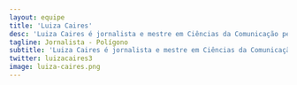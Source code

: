 ```yaml
---
layout: equipe
title: 'Luiza Caires'
desc: 'Luiza Caires é jornalista e mestre em Ciências da Comunicação pela Escola de Comunicações e Artes da USP. Trabalha há 14 anos com divulgação científica.'
tagline: Jornalista - Polígono
subtitle: 'Luiza Caires é jornalista e mestre em Ciências da Comunicação pela Escola de Comunicações e Artes da USP. Trabalha há 14 anos com divulgação científica. Foi repórter da Agência USP de Notícias, veículo de divulgação de pesquisas da Universidade para a mídia. Produziu conteúdo de ciências e tecnologia para publicações da Editora Abril e Folha de S. Paulo. Foi repórter e editora do Portal da USP e atualmente é editora de Ciências do Jornal da USP (jornal.usp.br) e das mídias sociais Ciência USP (@cienciausp).'
twitter: luizacaires3
image: luiza-caires.png
---
```

